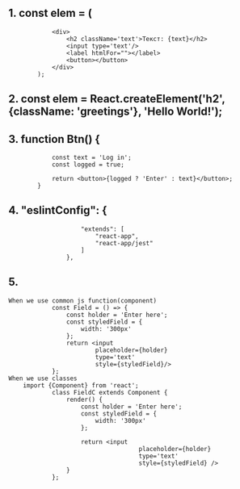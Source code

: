 ## 1.	const elem = (
				<div>
					<h2 className='text'>Текст: {text}</h2>
					<input type='text'/>
					<label htmlFor=""></label>
					<button></button>
				</div>
			);

## 2.  const elem = React.createElement('h2', {className: 'greetings'}, 'Hello World!');

## 3. function Btn() {
				const text = 'Log in';
				const logged = true;

				return <button>{logged ? 'Enter' : text}</button>;
			}

## 4.   "eslintConfig": {
						"extends": [
							"react-app",
							"react-app/jest"
						]
					},

## 5. 
	When we use common js function(component)
				const Field = () => {
					const holder = 'Enter here';
					const styledField = {
						width: '300px'
					};
					return <input 
							placeholder={holder}
							type='text' 
							style={styledField}/>
				};
	When we use classes
		import {Component} from 'react';		
				class FieldC extends Component {
					render() {
						const holder = 'Enter here';
						const styledField = {
							width: '300px'
						};
						
						return <input
										placeholder={holder}
										type='text'
										style={styledField} />
					}
				};
		
